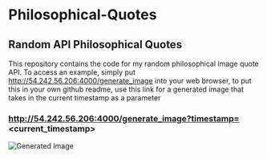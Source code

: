 # Philosophical-Quotes
## Random API Philosophical Quotes  
This repository contains the code for my random philosophical image quote API. To access an example, simply put http://54.242.56.206:4000/generate_image
into your web browser, to put this in your own github readme, use this link for a generated image that takes in the current timestamp as a parameter 

### http://54.242.56.206:4000/generate_image?timestamp=<current_timestamp>


![Generated Image](http://54.242.56.206:4000/generate_image?timestamp=<current_timestamp>)


